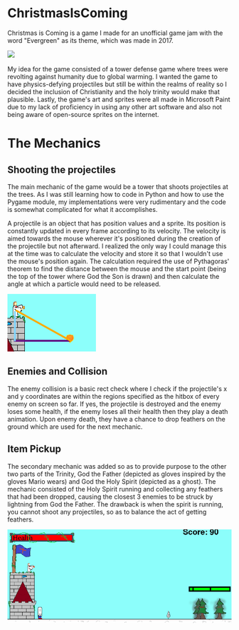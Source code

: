 # ChristmasIsComing
Christmas is Coming is a game I made for an unofficial game jam with the word "Evergreen" as its theme, which was made in 2017.

![](https://github.com/Arcane34/ChristmasIsComing/blob/main/Preview.gif)

My idea for the game consisted of a tower defense game where trees were revolting against humanity due to global warming.
I wanted the game to have physics-defying projectiles but still be within the realms of reality so I decided the inclusion of Christianity and the holy trinity would make that plausible.
Lastly, the game's art and sprites were all made in Microsoft Paint due to my lack of proficiency in using any other art software and also not being aware of open-source sprites on the internet.

# The Mechanics
## Shooting the projectiles
The main mechanic of the game would be a tower that shoots projectiles at the trees. As I was still learning how to code in Python and how to use the Pygame module, my implementations were very
rudimentary and the code is somewhat complicated for what it accomplishes.

A projectile is an object that has position values and a sprite. Its position is constantly updated in every frame according to its velocity. The velocity is aimed towards the mouse wherever it's
positioned during the creation of the projectile but not afterward. I realized the only way I could manage this at the time was to calculate the velocity and store it so that I wouldn't use the 
mouse's position again. The calculation required the use of Pythagoras' theorem to find the distance between the mouse and the start point (being the top of the tower where God the Son is drawn) 
and then calculate the angle at which a particle would need to be released.

![](https://github.com/Arcane34/ChristmasIsComing/blob/main/ProjectilePreview.png)

## Enemies and Collision
The enemy collision is a basic rect check where I check if the projectile's x and y coordinates are within the regions specified as the hitbox of every enemy on screen so far. If yes, 
the projectile is destroyed and the enemy loses some health, if the enemy loses all their health then they play a death animation. Upon enemy death, they have a chance to drop feathers on the 
ground which are used for the next mechanic.

## Item Pickup
The secondary mechanic was added so as to provide purpose to the other two parts of the Trinity, God the Father (depicted as gloves inspired by the gloves Mario wears) and God the Holy Spirit 
(depicted as a ghost). The mechanic consisted of the Holy Spirit running and collecting any feathers that had been dropped, causing the closest 3 enemies to be struck by lightning from God the 
Father. The drawback is when the spirit is running, you cannot shoot any projectiles, so as to balance the act of getting feathers.

![](https://github.com/Arcane34/ChristmasIsComing/blob/main/PickupPreview.gif)

